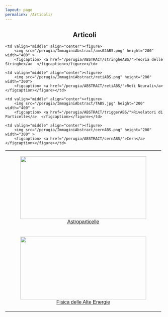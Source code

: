 ```yaml
---
layout: page
permalink: /Articoli/
---
```

<html>
<head>
<style>
table {
  font-family: arial, sans-serif;
  border-collapse: collapse;
  width: 100%;
}


td, th {
  text-align: left;
  padding: 8px;
}

</style>
</head>
<body>
<center><h2><b>Articoli</b></h2></center>
<table>
  <tr>
    <td valign="middle" align="center"><figure>
        <img src="/perugia/ImmaginiAbstract/ams02ABS.png" height="200" width="400" >
        <figcaption> <a href="/perugia/ABSTRACT/amsABS/">Astroparticelle</a>  </figcaption></figure></td>

    <td valign="middle" align="center"><figure>
        <img src="/perugia/ImmaginiAbstract/ams02ABS.png" height="200" width="400" >
        <figcaption> <a href="/perugia/ABSTRACT/stringheABS/">Teoria delle Stringhe</a>  </figcaption></figure></td>

    <td valign="middle" align="center"><figure>
        <img src="/perugia/ImmaginiAbstract/retiABS.png" height="200" width="300">
        <figcaption> <a href="/perugia/ABSTRACT/retiABS/">Reti Neurali</a>  </figcaption></figure></td>
  </tr>



  <tr>
    <td valign="middle" align="center"><figure>
        <img src="/perugia/ImmaginiAbstract/na62ABS.png" height="200" width="400" >
        <figcaption> <a href="/perugia/ABSTRACT/na62ABS/">Fisica delle Alte Energie</a>  </figcaption></figure></td>

    <td valign="middle" align="center"><figure>
        <img src="/perugia/ImmaginiAbstract/TABS.jpg" height="200" width="400" >
        <figcaption> <a href="/perugia/ABSTRACT/triggerABS/">Rivelatori di Particelle</a>  </figcaption></figure></td>

    <td valign="middle" align="center"><figure>
        <img src="/perugia/ImmaginiAbstract/cernABS.png" height="200" width="300" >
        <figcaption> <a href="/perugia/ABSTRACT/cernABS/">Cern</a>  </figcaption></figure></td>
  </tr>




</table>
</body>
</html>
